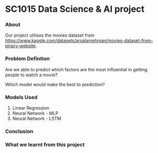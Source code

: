 # SC1015 Data Science & AI project
### About
Our project utilises the movies dataset from https://www.kaggle.com/datasets/arsalanrehman/movies-dataset-from-piracy-website.

### Problem Defintion 
Are we able to predict which factors are the most influential in getting people to watch a movie?

Which model would make the best to prediction?

### Models Used 
1. Linear Regression 
2. Neural Network - MLP 
3. Neural Network - LSTM 

### Conclusion 

### What we learnt from this project 
